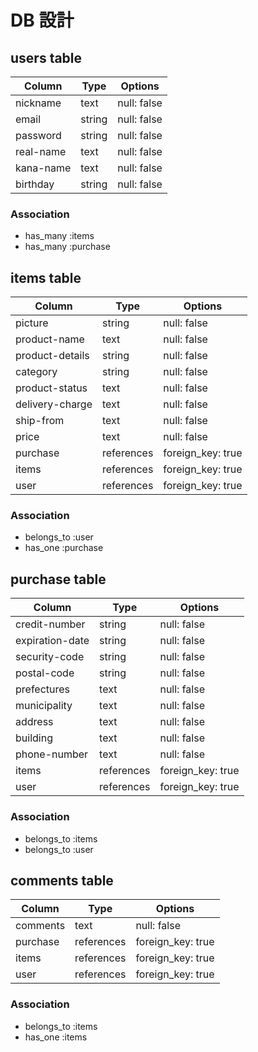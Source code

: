 # DB 設計

## users table

| Column             | Type                | Options                 |
|--------------------|---------------------|-------------------------|
| nickname           | text                | null: false             |
| email              | string              | null: false             |
| password           | string              | null: false             |
| real-name          | text                | null: false             |
| kana-name          | text                | null: false             |
| birthday           | string              | null: false             |

### Association

* has_many :items
* has_many :purchase

## items table

| Column           | Type       | Options           |
|-------------     |------------|-------------------|
| picture          | string     | null: false       |
| product-name     | text       | null: false       |
| product-details  | string     | null: false       |
| category         | string     | null: false       |
| product-status   | text       | null: false       |
| delivery-charge  | text       | null: false       |
| ship-from        | text       | null: false       |
| price            | text       | null: false       |
| purchase         | references | foreign_key: true |
| items            | references | foreign_key: true |
| user             | references | foreign_key: true |

### Association

- belongs_to :user
- has_one :purchase

## purchase table

| Column           | Type       | Options           |
|-------------     |------------|-------------------|
| credit-number    | string     | null: false       |
| expiration-date  | string     | null: false       |
| security-code    | string     | null: false       |
| postal-code      | string     | null: false       |
| prefectures      | text       | null: false       |
| municipality     | text       | null: false       |
| address          | text       | null: false       |
| building         | text       | null: false       |
| phone-number     | text       | null: false       |
| items            | references | foreign_key: true |
| user             | references | foreign_key: true |

### Association

- belongs_to :items
- belongs_to :user

## comments table

| Column           | Type       | Options           |
|-------------     |------------|-------------------|
| comments         | text       | null: false       |
| purchase         | references | foreign_key: true |
| items            | references | foreign_key: true |
| user             | references | foreign_key: true |

### Association

- belongs_to :items
- has_one :items